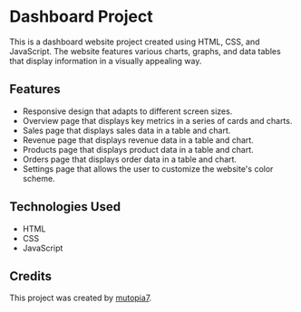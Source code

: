 # Dashboard Project

This is a dashboard website project created using HTML, CSS, and JavaScript. The website features various charts, graphs, and data tables that display information in a visually appealing way.

## Features

- Responsive design that adapts to different screen sizes.
- Overview page that displays key metrics in a series of cards and charts.
- Sales page that displays sales data in a table and chart.
- Revenue page that displays revenue data in a table and chart.
- Products page that displays product data in a table and chart.
- Orders page that displays order data in a table and chart.
- Settings page that allows the user to customize the website's color scheme.

## Technologies Used

- HTML
- CSS
- JavaScript

## Credits

This project was created by [mutopia7](https://github.com/mutopia7).

